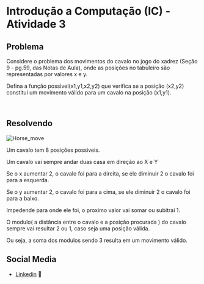 # Introdução a Computação (IC) - Atividade 3

## Problema
Considere o problema dos movimentos do cavalo no jogo do xadrez (Seção 9 - pg.59, das Notas de Aula), onde as posições no tabuleiro são representadas por valores x e y.

Defina a função possivel(x1,y1,x2,y2) que verifica se a posição (x2,y2) constitui um movimento válido para um cavalo na posição (x1,y1).

&nbsp;

## Resolvendo

![Horse_move](https://user-images.githubusercontent.com/54229396/153724857-94132fbc-8eaa-48fe-ac66-3a36f4a44e62.png)

Um cavalo tem 8 posições possiveis.

Um cavalo vai sempre andar duas casa em direção ao X e Y

Se o x aumentar 2, o cavalo foi para a direita, se ele diminuir 2 o cavalo foi para a esquerda.

Se o y aumentar 2, o cavalo foi para a cima, se ele diminuir 2 o cavalo foi para a baixo.

Impedende para onde ele foi, o proximo valor vai somar ou subitraí 1.

O modulo( a distância entre o cavalo e a posição procurada ) do cavalo sempre vai resultar 2 ou 1, caso seja uma posição válida.

Ou seja, a soma dos modulos sendo 3 resulta em um movimento válido.

## Social Media
* [Linkedin](www.linkedin.com/in/natanael-bezerra) :slightly_smiling_face:
